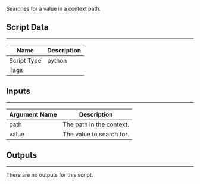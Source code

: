 Searches for a value in a context path.

## Script Data

---

| **Name** | **Description** |
| --- | --- |
| Script Type | python |
| Tags |  |


## Inputs

---

| **Argument Name** | **Description** |
| --- | --- |
| path | The path in the context. |
| value | The value to search for. |

## Outputs

---
There are no outputs for this script.
